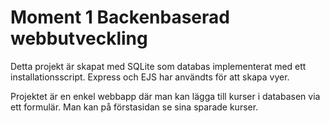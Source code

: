 <h1>Moment 1 Backenbaserad webbutveckling</h1>

Detta projekt är skapat med SQLite som databas implementerat med ett installationsscript. 
Express och EJS har användts för att skapa vyer. 

Projektet är en enkel webbapp där man kan lägga till kurser i databasen via ett formulär. Man kan på förstasidan se sina sparade kurser. 
